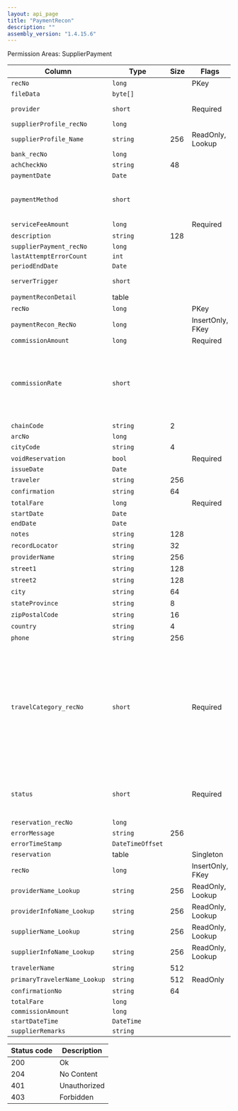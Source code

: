 ```yaml
---
layout: api_page
title: "PaymentRecon"
description: ""
assembly_version: "1.4.15.6"
---
```




Permission Areas: SupplierPayment

| Column | Type | Size | Flags | Table | Description |
| ------ | ---- | ---- | ----- | ----- | ----------- |
| `recNo` | `long` |  | PKey | `paymentRecon` | 
| `fileData` | `byte[]` |  |  | `paymentRecon` | 
| `provider` | `short` |  | Required | `paymentRecon` | Onyx = 1, Paymode = 2
| `supplierProfile_recNo` | `long` |  |  | `paymentRecon` | 
| `supplierProfile_Name` | `string` | 256 | ReadOnly, Lookup | `paymentRecon` | 
| `bank_recNo` | `long` |  |  | `paymentRecon` | 
| `achCheckNo` | `string` | 48 |  | `paymentRecon` | 
| `paymentDate` | `Date` |  |  | `paymentRecon` | 
| `paymentMethod` | `short` |  |  | `paymentRecon` | Cash = 1, Check = 2, EFT = 3, CreditCard = 4, Other = 99
| `serviceFeeAmount` | `long` |  | Required | `paymentRecon` | 
| `description` | `string` | 128 |  | `paymentRecon` | 
| `supplierPayment_recNo` | `long` |  |  | `paymentRecon` | 
| `lastAttemptErrorCount` | `int` |  |  | `paymentRecon` | 
| `periodEndDate` | `Date` |  |  | `paymentRecon` | 
| `serverTrigger` | `short` |  |  | `paymentRecon` | AutoRecon = 1, Finalize = 2
| `paymentReconDetail ` | table |  |  | `paymentRecon` | 
| `recNo` | `long` |  | PKey | `paymentReconDetail` | 
| `paymentRecon_RecNo` | `long` |  | InsertOnly, FKey | `paymentReconDetail` | 
| `commissionAmount` | `long` |  | Required | `paymentReconDetail` | 
| `commissionRate` | `short` |  |  | `paymentReconDetail` | Percentage values have an implied 2 digits after the decimal point. A value of 25% is represented as 2500
| `chainCode` | `string` | 2 |  | `paymentReconDetail` | 
| `arcNo` | `long` |  |  | `paymentReconDetail` | 
| `cityCode` | `string` | 4 |  | `paymentReconDetail` | 
| `voidReservation` | `bool` |  | Required | `paymentReconDetail` | 
| `issueDate` | `Date` |  |  | `paymentReconDetail` | 
| `traveler` | `string` | 256 |  | `paymentReconDetail` | 
| `confirmation` | `string` | 64 |  | `paymentReconDetail` | 
| `totalFare` | `long` |  | Required | `paymentReconDetail` | 
| `startDate` | `Date` |  |  | `paymentReconDetail` | 
| `endDate` | `Date` |  |  | `paymentReconDetail` | 
| `notes` | `string` | 128 |  | `paymentReconDetail` | 
| `recordLocator` | `string` | 32 |  | `paymentReconDetail` | 
| `providerName` | `string` | 256 |  | `paymentReconDetail` | 
| `street1` | `string` | 128 |  | `paymentReconDetail` | 
| `street2` | `string` | 128 |  | `paymentReconDetail` | 
| `city` | `string` | 64 |  | `paymentReconDetail` | 
| `stateProvince` | `string` | 8 |  | `paymentReconDetail` | 
| `zipPostalCode` | `string` | 16 |  | `paymentReconDetail` | 
| `country` | `string` | 4 |  | `paymentReconDetail` | 
| `phone` | `string` | 256 |  | `paymentReconDetail` | 
| `travelCategory_recNo` | `short` |  | Required | `paymentReconDetail` | Air = 1, Hotel = 2, Car = 3, Cruise = 4, Tour = 5, Rail = 6, Transfer = 7, Insurance = 8, ServiceFee = 9, Excursion = 10, ClientVoucher = 11, GiftCertificate = 12, SupplierVoucher = 13, Misc = 99
| `status` | `short` |  | Required | `paymentReconDetail` | Unreconciled = 0, Reconciled = 1, MultiMatches = 2, Duplicate = 3
| `reservation_recNo` | `long` |  |  | `paymentReconDetail` | 
| `errorMessage` | `string` | 256 |  | `paymentReconDetail` | 
| `errorTimeStamp` | `DateTimeOffset` |  |  | `paymentReconDetail` | 
| `reservation ` | table |  | Singleton | `paymentReconDetail` | 
| `recNo` | `long` |  | InsertOnly, FKey | `reservation` | 
| `providerName_Lookup` | `string` | 256 | ReadOnly, Lookup | `reservation` | 
| `providerInfoName_Lookup` | `string` | 256 | ReadOnly, Lookup | `reservation` | 
| `supplierName_Lookup` | `string` | 256 | ReadOnly, Lookup | `reservation` | 
| `supplierInfoName_Lookup` | `string` | 256 | ReadOnly, Lookup | `reservation` | 
| `travelerName` | `string` | 512 |  | `reservation` | 
| `primaryTravelerName_Lookup` | `string` | 512 | ReadOnly | `reservation` | 
| `confirmationNo` | `string` | 64 |  | `reservation` | 
| `totalFare` | `long` |  |  | `reservation` | 
| `commissionAmount` | `long` |  |  | `reservation` | 
| `startDateTime` | `DateTime` |  |  | `reservation` | 
| `supplierRemarks` | `string` |  |  | `reservation` | 

| Status code | Description |
| ----------- | ----------- |
| 200 | Ok |
| 204 | No Content |
| 401 | Unauthorized |
| 403 | Forbidden |


